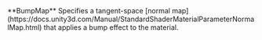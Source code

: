 <tr>
<td>**BumpMap**</td>
<td>Specifies a tangent-space [normal map](https://docs.unity3d.com/Manual/StandardShaderMaterialParameterNormalMap.html) that applies a bump effect to the material.</td>
</tr>

